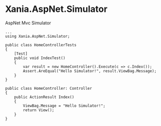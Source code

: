 Xania.AspNet.Simulator
======================

AspNet Mvc Simulator

	...
	using Xania.AspNet.Simulator;

    public class HomeControllerTests
    {
        [Test]
        public void IndexTest()
        {
            var result = new HomeController().Execute(c => c.Index());
            Assert.AreEqual("Hello Simulator!", result.ViewBag.Message);
        }
	}

	public class HomeController: Controller
	{
		public ActionResult Index()
		{
			ViewBag.Message = "Hello Simulator!";
			return View();
		}
	}
